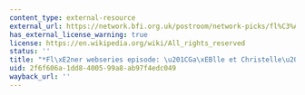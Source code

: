 ```yaml
---
content_type: external-resource
external_url: https://network.bfi.org.uk/postroom/network-picks/fl%C3%A2ner
has_external_license_warning: true
license: https://en.wikipedia.org/wiki/All_rights_reserved
status: ''
title: "*Fl\xE2ner webseries episode: \u201CGa\xEBlle et Christelle\u201D*"
uid: 2f6f606a-1dd8-4005-99a8-ab97f4edc049
wayback_url: ''
---
```

